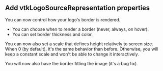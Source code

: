 ## Add vtkLogoSourceRepresentation properties

You can now control how your logo's border is rendered.
* You can choose when to render a border (never, always, on hover).
* You can set border thickness and color.

You can now also set a scale that defines height relatively to screen size.
When 0 (by default), it's the same behavior than before. Otherwise, you
will keep a constant scale and won't be able to change it interactively.

You will now also have the border fitting the image (it's a bug fix).
